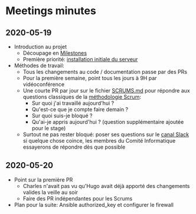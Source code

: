 # Meetings minutes

## 2020-05-19

- Introduction au projet
  - Découpage en [Milestones](https://github.com/epicerieledetour/ansible-automation/milestones?direction=asc&sort=due_date&state=open)
  - Première priorité: [installation initiale du serveur](https://github.com/epicerieledetour/ansible-automation/milestone/1)
- Méthodes de travail:
  - Tous les changements au code / documentation passe par des PRs
  - Pour la première semaine, point tous les jours à 9H par vidéoconférence
  - Une courte PR par jour sur le fichier [SCRUMS.md](SCRUMS.md) pour répondre aux questions classiques de la [méthodologie Scrum](https%3A%2F%2Ffr.wikipedia.org%2Fwiki%2FScrum_%28d%25C3%25A9veloppement%29):
    - Sur quoi j'ai travaillé aujourd'hui ?
    - Qu'est-ce que je compte faire demain ?
    - Sur quoi suis-je bloqué ?
    - Qu'ai-je appris aujourd'hui ? (question supplémentaire ajoutée pour le stage)
  - Surtout ne pas rester bloqué: poser ses questions sur le [canal Slack](https://epicerieledetour.slack.com/archives/CAFUP51N3) si quelque chose coince, les membres du Comité Informatique essayerons de répondre dès que possible
  
## 2020-05-20

- Point sur la première PR
  - Charles n'avait pas vu qu'Hugo avait déjà apporté des changements valides la veille au soir
  - Faire des PR indépendantes pour les Scrums
- Plan pour la suite: Ansible authorized_key et configurer le firewall
